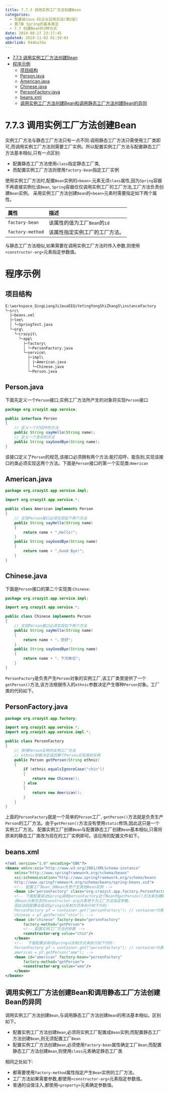 ```yaml
---
title: 7.7.3 调用实例工厂方法创建Bean
categories: 
  - 轻量级Java EE企业应用实战(第5版)
  - 第7章 Spring的基本用法
  - 7.7 创建Bean的3种方式
date: 2019-08-27 23:17:45
updated: 2019-11-02 01:39:03
abbrlink: 944ba7da
---
```

- [7.7.3 调用实例工厂方法创建Bean](/ReadingNotes/944ba7da/#7-7-3-调用实例工厂方法创建Bean)
- [程序示例](/ReadingNotes/944ba7da/#程序示例)
    - [项目结构](/ReadingNotes/944ba7da/#项目结构)
    - [Person.java](/ReadingNotes/944ba7da/#Person-java)
    - [American.java](/ReadingNotes/944ba7da/#American-java)
    - [Chinese.java](/ReadingNotes/944ba7da/#Chinese-java)
    - [PersonFactory.java](/ReadingNotes/944ba7da/#PersonFactory-java)
    - [beans.xml](/ReadingNotes/944ba7da/#beans-xml)
    - [调用实例工厂方法创建Bean和调用静态工厂方法创建Bean的异同](/ReadingNotes/944ba7da/#调用实例工厂方法创建Bean和调用静态工厂方法创建Bean的异同)

<!--more-->
<script src="https://cdn.bootcss.com/jquery/3.4.0/jquery.slim.min.js"></script>
<script>$(document).ready(function () {$(".post-body > ul:nth-child(1)").hide();});</script>

<!--end-->
<!--SSTStart-->
# 7.7.3 调用实例工厂方法创建Bean #
实例工厂方法与静态工厂方法只有一点不同:调用静态工厂方法只需使用工厂类即可,而调用实例工厂方法则需要工厂实例。所以配置实例工厂方法与配置静态工厂方法基本相似,只有一点区别:
- 配置静态工厂方法使用`class`指定静态工厂类,
- 而配置实例工厂方法则使用`factory-bean`指定工厂实例

使用实例工厂方法时,配置`Bean`实例的`<bean>`.元素无须`class`属性,因为`Spring`容器不再直接实例化该`Bean`, `Spring`容器仅仅调用实例工厂的工厂方法,工厂方法负责创建`Bean`实例。
采用实例工厂方法创建`Bean`的`<bean>`元素时需要指定如下两个属性。

|属性|描述|
|:---|:---|
|`factory-bean`|该属性的值为工厂`Bean`的`id`|
|`factory-method`|该属性指定实例工厂的工厂方法。|
与静态工厂方法相似,如果需要在调用实例工厂方法时传入参数,则使用`<constructor-arg>`元素指定参数值。

# 程序示例 #
## 项目结构 ##
```cmd
E:\workspace_QingLiangJiJavaEEQiYeYingYongShiZhang5\instanceFactory
└─src\
  ├─beans.xml
  ├─lee\
  │ └─SpringTest.java
  └─org\
    └─crazyit\
      └─app\
        ├─factory\
        │ └─PersonFactory.java
        └─service\
          ├─impl\
          │ ├─American.java
          │ └─Chinese.java
          └─Person.java
```
## Person.java ##
下面先定义一个`Person`接口,实例工厂方法所产生的对象将实现`Person`接口
```java
package org.crazyit.app.service;

public interface Person
{
	// 定义一个打招呼的方法
	public String sayHello(String name);
	// 定义一个告别的方法
	public String sayGoodBye(String name);
}
```
该接口定义了`Person`的规范,该接口必须拥有两个方法:能打招呼、能告别,实现该接口的类必须实现这两个方法。下面是`Person`接口的第一个实现类:`American`
## American.java ##
```java
package org.crazyit.app.service.impl;

import org.crazyit.app.service.*;

public class American implements Person
{
	// 实现Person接口必须实现如下两个方法
	public String sayHello(String name)
	{
		return name + ",Hello!";
	}
	public String sayGoodBye(String name)
	{
		return name + ",Good Bye!";
	}
}
```
## Chinese.java ##
下面是`Person`接口的第二个实现类:`Chinese`:
```java
package org.crazyit.app.service.impl;

import org.crazyit.app.service.*;

public class Chinese implements Person
{
	// 实现Person接口必须实现如下两个方法
	public String sayHello(String name)
	{
		return name + "，您好";
	}
	public String sayGoodBye(String name)
	{
		return name + "，下次再见";
	}
}
```
`PersonFactory`是负责产生`Person`对象的实例工厂,该工厂类里提供了一个`getPerson()`方法,该方法根据传入的`ethnic`参数决定产生哪种`Person`对象。工厂类的代码如下。
## PersonFactory.java ##
```java
package org.crazyit.app.factory;

import org.crazyit.app.service.*;
import org.crazyit.app.service.impl.*;

public class PersonFactory
{
	// 获得Person实例的实例工厂方法
	// ethnic参数决定返回哪个Person实现类的实例
	public Person getPerson(String ethnic)
	{
		if (ethnic.equalsIgnoreCase("chin"))
		{
			return new Chinese();
		} else
		{
			return new American();
		}
	}
}
```
上面的`PersonFactory`就是一个简单的`Person`工厂, `getPerson()`方法就是负责生产`Person`的工厂方法。由于`getPerson()`方法没有使用`static`修饰,因此这只是一个实例工厂方法。
配置实例工厂创建`Bean`与配置静态工厂创建`Bean`基本相似,只需将原来的静态工厂类改为现在的工厂实例即可。该应用的配置文件如下。
## beans.xml ##
```xml
<?xml version="1.0" encoding="GBK"?>
<beans xmlns:xsi="http://www.w3.org/2001/XMLSchema-instance"
	xmlns="http://www.springframework.org/schema/beans"
	xsi:schemaLocation="http://www.springframework.org/schema/beans
	http://www.springframework.org/schema/beans/spring-beans.xsd">
	<!-- 配置工厂Bean,该Bean负责产生其他Bean实例 -->
	<bean id="personFactory" class="org.crazyit.app.factory.PersonFactory"/>
	<!-- 下面配置驱动Spring调用personFactory这个Bean的getPerson()方法来创建Bean
	该bean元素包含的constructor-arg元素用于为工厂方法指定参数，
	因此这段配置会驱动Spring以反射方式来执行如下代码：
	PersonFactory pf = container.get("personFactory"); // container代表Spring容器
	chinese = pf.getPerson("chin"); -->
	<bean id="chinese" factory-bean="personFactory" 
		factory-method="getPerson">
		<!-- 配置实例工厂方法的参数 -->
		<constructor-arg value="chin"/>
	</bean>
	<!--  下面配置会驱动Spring以反射方式来执行如下代码：
	PersonFactory pf = container.get("personFactory"); // container代表Spring容器
	american = pf.getPerson("ame"); -->
	<bean id="american" factory-bean="personFactory"
		factory-method="getPerson">
		<constructor-arg value="ame"/>
	</bean>
</beans>
```
## 调用实例工厂方法创建Bean和调用静态工厂方法创建Bean的异同 ##
调用实例工厂方法创建`Bean`,与调用静态工厂方法创建`Bean`的用法基本相似。区别如下。
- 配置实例工厂方法创建`Bean`,必须将实例工厂配置成`Bean`实例;而配置静态工厂方法创建`Bean`,则无须配置工厂`Bean`
- 配置实例工厂方法创建`Bean`,必须使用`factory-bean`属性确定工厂`Bean`;而配置静态工厂方法创建`Bean`,则使用`class`元素确定静态工厂类

相同之处如下:
- 都需要使用`factory-method`属性指定产生`Bean`实例的工厂方法。
- 工厂方法如果需要参数,都使用`<constructor-arg>`元素指定参数值。
- 普通的设值注入,都使用`<property>`元素确定参数值。

<!--SSTStop-->

